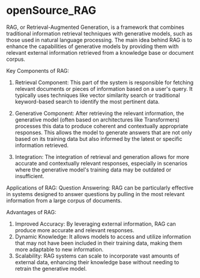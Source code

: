 # openSource_RAG


RAG, or Retrieval-Augmented Generation, is a framework that combines traditional information retrieval techniques with generative models, such as those used in natural language processing. The main idea behind RAG is to enhance the capabilities of generative models by providing them with relevant external information retrieved from a knowledge base or document corpus.

Key Components of RAG:
1) Retrieval Component: This part of the system is responsible for fetching relevant documents or pieces of information based on a user's query. It typically uses techniques like vector similarity search or traditional keyword-based search to identify the most pertinent data.

2) Generative Component: After retrieving the relevant information, the generative model (often based on architectures like Transformers) processes this data to produce coherent and contextually appropriate responses. This allows the model to generate answers that are not only based on its training data but also informed by the latest or specific information retrieved.
3) Integration: The integration of retrieval and generation allows for more accurate and contextually relevant responses, especially in scenarios where the generative model's training data may be outdated or insufficient.


Applications of RAG:
Question Answering: RAG can be particularly effective in systems designed to answer questions by pulling in the most relevant information from a large corpus of documents.

Advantages of RAG:
1) Improved Accuracy: By leveraging external information, RAG can produce more accurate and relevant responses.
2) Dynamic Knowledge: It allows models to access and utilize information that may not have been included in their training data, making them more adaptable to new information.
3) Scalability: RAG systems can scale to incorporate vast amounts of external data, enhancing their knowledge base without needing to retrain the generative model.